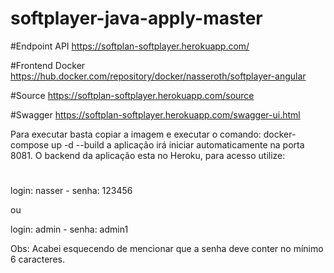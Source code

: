 # softplayer-java-apply-master

#Endpoint API
https://softplan-softplayer.herokuapp.com/

#Frontend Docker
https://hub.docker.com/repository/docker/nasseroth/softplayer-angular

#Source
https://softplan-softplayer.herokuapp.com/source

#Swagger
https://softplan-softplayer.herokuapp.com/swagger-ui.html

Para executar basta copiar a imagem e executar o comando: docker-compose  up -d --build a aplicação irá iniciar automaticamente na porta 8081.
O backend da aplicação esta no Heroku, para acesso utilize:

#
login: nasser -
senha: 123456

ou

login: admin -
senha: admin1

Obs: Acabei esquecendo de mencionar que a senha deve conter no mínimo 6 caracteres.
